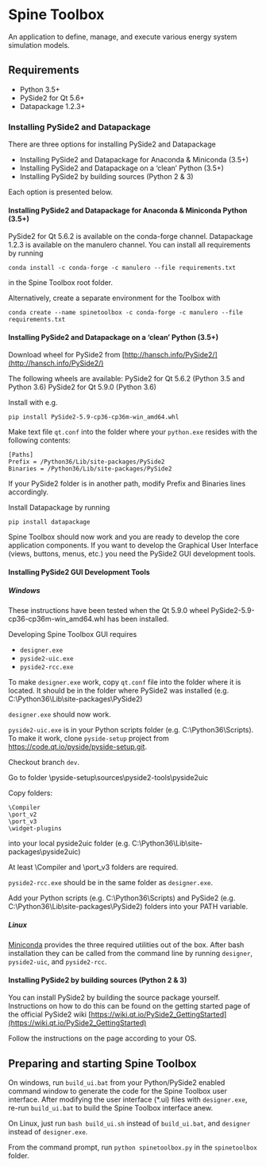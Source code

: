 # Spine Toolbox

An application to define, manage, and execute various energy system
simulation models.

## Requirements

- Python 3.5+
- PySide2 for Qt 5.6+
- Datapackage 1.2.3+

### Installing PySide2 and Datapackage

There are three options for installing PySide2 and Datapackage

- Installing PySide2 and Datapackage for Anaconda & Miniconda (3.5+)
- Installing PySide2 and Datapackage on a ‘clean’ Python (3.5+)
- Installing PySide2 by building sources (Python 2 & 3)

Each option is presented below.

#### Installing PySide2 and Datapackage for Anaconda & Miniconda Python (3.5+)

PySide2 for Qt 5.6.2 is available on the conda-forge channel. Datapackage 1.2.3 is available on the manulero channel. You can install all requirements by running

    conda install -c conda-forge -c manulero --file requirements.txt

in the Spine Toolbox root folder.

Alternatively, create a separate environment for the Toolbox with

	conda create --name spinetoolbox -c conda-forge -c manulero --file requirements.txt

#### Installing PySide2 and Datapackage on a ‘clean’ Python (3.5+)

Download wheel for PySide2 from [http://hansch.info/PySide2/](http://hansch.info/PySide2/)

The following wheels are available:
PySide2 for Qt 5.6.2 (Python 3.5 and Python 3.6)
PySide2 for Qt 5.9.0 (Python 3.6)

Install with e.g.

    pip install PySide2-5.9-cp36-cp36m-win_amd64.whl

Make text file `qt.conf` into the folder where your `python.exe`
resides with the following contents:

    [Paths]
    Prefix = /Python36/Lib/site-packages/PySide2
    Binaries = /Python36/Lib/site-packages/PySide2

If your PySide2 folder is in another path, modify Prefix and Binaries lines accordingly.

Install Datapackage by running

    pip install datapackage

Spine Toolbox should now work and you are ready to develop the core
application components. If you want to develop the Graphical User
Interface (views, buttons, menus, etc.) you need the PySide2 GUI
development tools.

#### Installing PySide2 GUI Development Tools

##### Windows

These instructions have been tested when the Qt 5.9.0 wheel
PySide2-5.9-cp36-cp36m-win_amd64.whl has been installed.

Developing Spine Toolbox GUI requires

- `designer.exe`
- `pyside2-uic.exe`
- `pyside2-rcc.exe`

To make `designer.exe` work, copy `qt.conf` file into the folder where
it is located. It should be in the folder where PySide2 was installed
(e.g. C:\Python36\Lib\site-packages\PySide2)

`designer.exe` should now work.

`pyside2-uic.exe` is in your Python scripts folder
(e.g. C:\Python36\Scripts). To make it work, clone `pyside-setup`
project from https://code.qt.io/pyside/pyside-setup.git.

Checkout branch `dev`.

Go to folder \pyside-setup\sources\pyside2-tools\pyside2uic

Copy folders:

    \Compiler
    \port_v2
    \port_v3
    \widget-plugins

into your local pyside2uic folder
(e.g. C:\Python36\Lib\site-packages\pyside2uic)

At least \Compiler and \port_v3 folders are required.

`pyside2-rcc.exe` should be in the same folder as `designer.exe`.

Add your Python scripts (e.g. C:\Python36\Scripts) and PySide2
(e.g. C:\Python36\Lib\site-packages\PySide2) folders into your PATH
variable.

##### Linux

[Miniconda](https://conda.io/miniconda.html) provides the three required utilities out of the box. After bash installation they can be called from the command line by running `designer`, `pyside2-uic`, and `pyside2-rcc`.

#### Installing PySide2 by building sources (Python 2 & 3)

You can install PySide2 by building the source package yourself. Instructions
on how to do this can be found on the getting started page of the official
PySide2 wiki
[https://wiki.qt.io/PySide2_GettingStarted](https://wiki.qt.io/PySide2_GettingStarted)

Follow the instructions on the page according to your OS.

## Preparing and starting Spine Toolbox

On windows, run `build_ui.bat` from your Python/PySide2 enabled command window to generate
the code for the Spine Toolbox user interface.
After modifying the user interface (*.ui) files with `designer.exe`, re-run
`build_ui.bat` to build the Spine Toolbox interface anew.

On Linux, just run `bash build_ui.sh` instead of `build_ui.bat`, and `designer` instead of `designer.exe`.

From the command prompt, run `python spinetoolbox.py` in the `spinetoolbox` folder.
